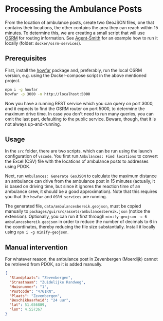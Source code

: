 # Processing the Ambulance Posts

From the location of ambulance posts, create two GeoJSON files, one that contains their locations, the other contains the area they can reach within 15 minutes. To determine this, we are creating a small script that will use [OSRM](https://project-osrm.org) for routing information. See [Agent-Smith](https://github.com/erikvullings/agent-smith) for an example how to run it locally (folder: `docker/osrm-services`).

## Prerequisites

First, install the [howfar](https://www.npmjs.com/package/howfar) package and, preferably, run the local OSRM version, e.g. using the Docker-compose script in the above mentioned project.

```bash
npm i -g howfar
howfar -p 3000 -n http://localhost:5000
```

Now you have a running REST service which you can query on port 3000, and it expects to find the OSRM router on port 5000, to determine the maximum drive time. In case you don't need to run many queries, you can omit the last part, defaulting to the public service. Beware, though, that it is not always up-and-running.

## Usage

In the `src` folder, there are two scripts, which can be run using the launch configuration of `vscode`. You first run `Ambulances: Find locations` to convert the Excel (CSV) file with the locations of ambulance posts to addresses using PDOK. 

Next, run `Ambulances: Generate GeoJSON` to calculate the maximum distance an ambulance can drive from the ambulance post in 15 minutes (actually, it is based on driving time, but since it ignores the reaction time of an ambulance crew, it should be a good approximation). Note that this requires you that the `howfar` and `OSRM services` are running.

The generated file, `data/ambulancesbereik.geojson`, must be copied manually to `packages/gui/src/assets/ambulancesbereik.json` (notice the extension). Optionally, you can run it first through `minify-geojson -c 6 ambulancesbereik.geojson` in order to reduce the number of decimals to 6 in the coordinates, thereby reducing the file size substantially. Install it locally using `npm i -g minify-geojson`.

## Manual intervention

For whatever reason, the ambulance post in Zevenbergen (Moerdijk) cannot be retrieved from PDOK, so it is added manually.

```json
{
  "Standplaats": "Zevenbergen",
  "Straatnaam": "Zuidelijke Randweg",
  "Huisnummer": "1",
  "Postcode": "4761RN",
  "Plaats": "Zevenbergen",
  "Beschikbaarheid": "24 uur",
  "lat": 51.656809,
  "lon": 4.557367
}
```

